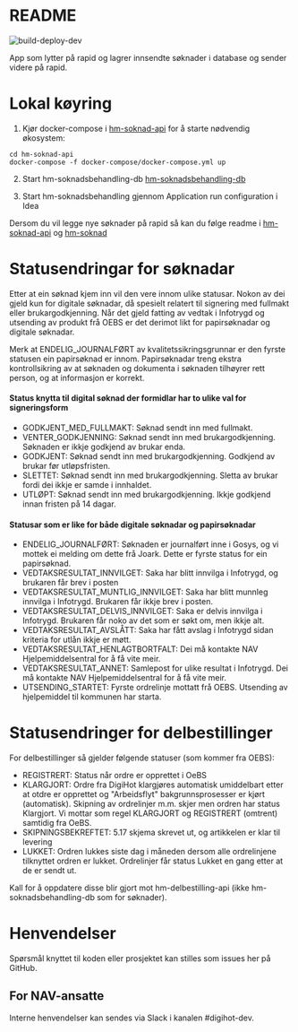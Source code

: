 # README
![build-deploy-dev](https://github.com/navikt/hm-soknadsbehandling/workflows/Build%20and%20deploy/badge.svg)

App som lytter på rapid og lagrer innsendte søknader i database og sender videre på rapid.


# Lokal køyring

1. Kjør docker-compose i [hm-soknad-api](https://github.com/navikt/hm-soknad-api) for å starte nødvendig økosystem:
```
cd hm-soknad-api
docker-compose -f docker-compose/docker-compose.yml up
```
2. Start hm-soknadsbehandling-db [hm-soknadsbehandling-db](https://github.com/navikt/hm-soknadsbehandling-db)

3. Start hm-soknadsbehandling gjennom Application run configuration i Idea

Dersom du vil legge nye søknader på rapid så kan du følge readme i [hm-soknad-api](https://github.com/navikt/hm-soknad-api) og
[hm-soknad](https://github.com/navikt/hm-soknad)

# Statusendringar for søknadar
Etter at ein søknad kjem inn vil den vere innom ulike statusar. Nokon av dei gjeld kun for digitale søknadar, då spesielt relatert til signering
med fullmakt eller brukargodkjenning. Når det gjeld fatting av vedtak i Infotrygd og utsending av produkt frå OEBS er det derimot likt for 
papirsøknadar og digitale søknadar. 

Merk at ENDELIG_JOURNALFØRT av kvalitetssikringsgrunnar er den fyrste statusen ein papirsøknad er innom. Papirsøknadar treng ekstra kontrollsikring av 
at søknaden og dokumenta i søknaden tilhøyrer rett person, og at informasjon er korrekt.

#### Status knytta til digital søknad der formidlar har to ulike val for signeringsform
- GODKJENT_MED_FULLMAKT: Søknad sendt inn med fullmakt.
- VENTER_GODKJENNING: Søknad sendt inn med brukargodkjenning. Søknaden er ikkje godkjend av brukar enda.
- GODKJENT: Søknad sendt inn med brukargodkjenning. Godkjend av brukar før utløpsfristen.
- SLETTET: Søknad sendt inn med brukargodkjenning. Sletta av brukar fordi dei ikkje er samde i innhaldet.
- UTLØPT: Søknad sendt inn med brukargodkjenning. Ikkje godkjend innan fristen på 14 dagar.
  
#### Statusar som er like for både digitale søknadar og papirsøknadar
- ENDELIG_JOURNALFØRT: Søknaden er journalført inne i Gosys, og vi mottek ei melding om dette frå Joark. Dette er fyrste status for ein papirsøknad.
- VEDTAKSRESULTAT_INNVILGET: Saka har blitt innvilga i Infotrygd, og brukaren får brev i posten
- VEDTAKSRESULTAT_MUNTLIG_INNVILGET: Saka har blitt munnleg innvilga i Infotrygd. Brukaren får ikkje brev i posten. 
- VEDTAKSRESULTAT_DELVIS_INNVILGET: Saka er delvis innvilga i Infotrygd. Brukaren får noko av det som er søkt om, men ikkje alt.
- VEDTAKSRESULTAT_AVSLÅTT: Saka har fått avslag i Infotrygd sidan kriteria for utlån ikkje er møtt.
- VEDTAKSRESULTAT_HENLAGTBORTFALT: Dei må kontakte NAV Hjelpemiddelsentral for å få vite meir.
- VEDTAKSRESULTAT_ANNET: Samlepost for ulike resultat i Infotrygd. Dei må kontakte NAV Hjelpemiddelsentral for å få vite meir.
- UTSENDING_STARTET: Fyrste ordrelinje mottatt frå OEBS. Utsending av hjelpemiddel til kommunen har starta.

# Statusendringer for delbestillinger
For delbestillinger så gjelder følgende statuser (som kommer fra OEBS):
- REGISTRERT: Status når ordre er opprettet i OeBS
- KLARGJORT: Ordre fra DigiHot klargjøres automatisk umiddelbart etter at otdre er opprettet og "Arbeidsflyt" bakgrunnsprosesser er kjørt (automatisk). Skipning av ordrelinjer m.m. skjer men ordren har status Klargjort. Vi mottar som regel KLARGJORT og REGISTRERT (omtrent) samtidig fra OeBS.
- SKIPNINGSBEKREFTET: 5.17 skjema skrevet ut, og artikkelen er klar til levering
- LUKKET: Ordren lukkes siste dag i måneden dersom alle ordrelinjene tilknyttet ordren er lukket. Ordrelinjer får status Lukket en gang etter at de er sendt ut.  

Kall for å oppdatere disse blir gjort mot hm-delbestilling-api (ikke hm-soknadsbehandling-db som for søknader).

# Henvendelser

Spørsmål knyttet til koden eller prosjektet kan stilles som issues her på GitHub.

## For NAV-ansatte

Interne henvendelser kan sendes via Slack i kanalen #digihot-dev.
